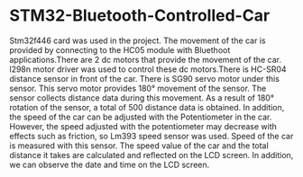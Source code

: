 # STM32-Bluetooth-Controlled-Car
 Stm32f446 card was used in the project. The movement of the car is provided by connecting to the HC05 module with Bluethoot applications.There are 2 dc motors that provide the movement of the car.  l298n motor driver was used to control these dc motors.There is HC-SR04 distance sensor in front of the car. There is SG90 servo motor under this sensor. This servo motor provides 180° movement of the sensor. The sensor collects distance data during this movement. As a result of 180° rotation of the sensor, a total of 500 distance data is obtained. In addition, the speed of the car can be adjusted with the Potentiometer in the car. However, the speed adjusted with the potentiometer may decrease with effects such as friction, so Lm393 speed sensor was used. Speed of the car is measured with this sensor. The speed value of the car and the total distance it takes are calculated and reflected on the LCD screen. In addition, we can observe the date and time on the LCD screen.
